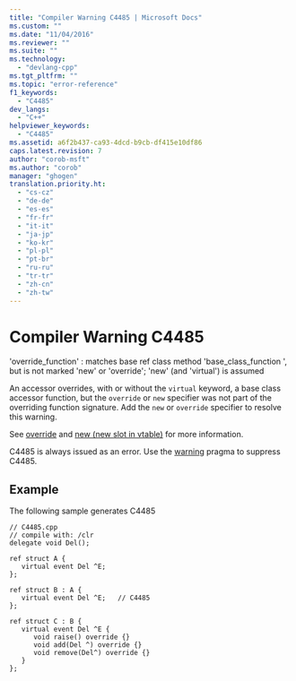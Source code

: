 ```yaml
---
title: "Compiler Warning C4485 | Microsoft Docs"
ms.custom: ""
ms.date: "11/04/2016"
ms.reviewer: ""
ms.suite: ""
ms.technology: 
  - "devlang-cpp"
ms.tgt_pltfrm: ""
ms.topic: "error-reference"
f1_keywords: 
  - "C4485"
dev_langs: 
  - "C++"
helpviewer_keywords: 
  - "C4485"
ms.assetid: a6f2b437-ca93-4dcd-b9cb-df415e10df86
caps.latest.revision: 7
author: "corob-msft"
ms.author: "corob"
manager: "ghogen"
translation.priority.ht: 
  - "cs-cz"
  - "de-de"
  - "es-es"
  - "fr-fr"
  - "it-it"
  - "ja-jp"
  - "ko-kr"
  - "pl-pl"
  - "pt-br"
  - "ru-ru"
  - "tr-tr"
  - "zh-cn"
  - "zh-tw"
---
```

# Compiler Warning C4485
'override_function' : matches base ref class method 'base_class_function ', but is not marked 'new' or 'override'; 'new' (and 'virtual') is assumed  
  
 An accessor overrides, with or without the `virtual` keyword, a base class accessor function, but the `override` or `new` specifier was not part of the overriding function signature. Add the `new` or `override` specifier to resolve this warning.  
  
 See [override](../../windows/override-cpp-component-extensions.md) and [new (new slot in vtable)](../../windows/new-new-slot-in-vtable-cpp-component-extensions.md) for more information.  
  
 C4485 is always issued as an error. Use the [warning](../../preprocessor/warning.md) pragma to suppress C4485.  
  
## Example  
 The following sample generates C4485  
  
```  
// C4485.cpp  
// compile with: /clr  
delegate void Del();  
  
ref struct A {  
   virtual event Del ^E;  
};  
  
ref struct B : A {  
   virtual event Del ^E;   // C4485  
};  
  
ref struct C : B {  
   virtual event Del ^E {  
      void raise() override {}  
      void add(Del ^) override {}  
      void remove(Del^) override {}  
   }  
};  
```